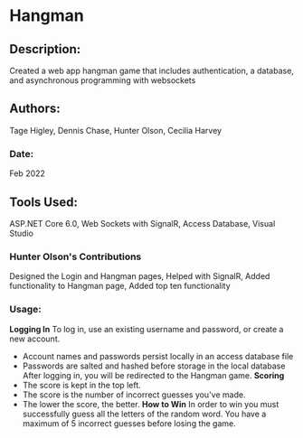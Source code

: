 # Hangman
## Description: 
Created a web app hangman game that includes authentication, a database, and asynchronous programming with websockets
## Authors: 
Tage Higley,
Dennis Chase,
Hunter Olson,
Cecilia Harvey
### Date: 
Feb 2022
## Tools Used:
ASP.NET Core 6.0,
Web Sockets with SignalR,
Access Database,
Visual Studio
### Hunter Olson's Contributions
Designed the Login and Hangman pages,
Helped with SignalR,
Added functionality to Hangman page,
Added top ten functionality
### Usage:
**Logging In**
To log in, use an existing username and password, or create a new account. 
- Account names and passwords persist locally in an access database file
- Passwords are salted and hashed before storage in the local database
After logging in, you will be redirected to the Hangman game. 
**Scoring**
- The score is kept in the top left. 
- The score is the number of incorrect guesses you've made. 
- The lower the score, the better. 
**How to Win**
In order to win you must successfully guess all the letters of the random word. 
You have a maximum of 5 incorrect guesses before losing the game. 

